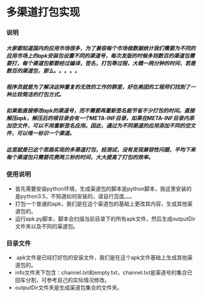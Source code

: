 # 多渠道打包实现

### 说明
##### 大家都知道国内的应用市场很多，为了兼容每个市场做数据统计我们需要为不同的应用市场上的apk安装包设置不同的渠道号，每次发版的时候多则数百的渠道包需要打，每个渠道包都要经过编译，签名，打包等过程，大概一两分钟的时间，若是数百的渠道包，那么。。。。。
##### 程序员就是为了解决这种重复的无效的工作的群里，好在美团的工程师们找到了一种比较简洁的打包方式。
##### 如果能直接修改apk的渠道号，而不需要再重新签名能节省不少打包的时间。直接解压apk，解压后的根目录会有一个META-INF目录，如果在META-INF目录内添加空文件，可以不用重新签名应用。因此，通过为不同渠道的应用添加不同的空文件，可以唯一标识一个渠道。

##### 这里就是已这个思路实现的多渠道打包，经测试，没有发现兼容性问题，平均下来每个渠道包只需要花费两三秒的时间，大大提高了打包的效率。

### 使用说明
* 首先需要安装python环境，生成渠道包的脚本是python脚本，我这里安装的是python3.5，不知道如何安装的，请自行百度。。。
* 打包一个普通的apk，我们是在这个渠道包的基础上更改其内容，生成其他渠道包的。
* 运行apk.py脚本，脚本会扫描当前目录下的所有apk文件，然后生成outputDir文件夹以及不同的渠道包。

### 目录文件
* .apk文件是已经打好包的安装文件，我们是在这个apk文件基础上生成其他渠道包的。
* info文件夹下包含：channel.txt和empty.txt，channel.txt是渠道号的集合已回车分割，可参考自己的实际情况修改。
* outputDir文件夹是生成渠道包集合的文件夹。
